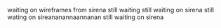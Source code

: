 waiting on wireframes from sirena
still waiting
still waiting on sirena
still wating on sireananannaannanan
still waiting on sirena
